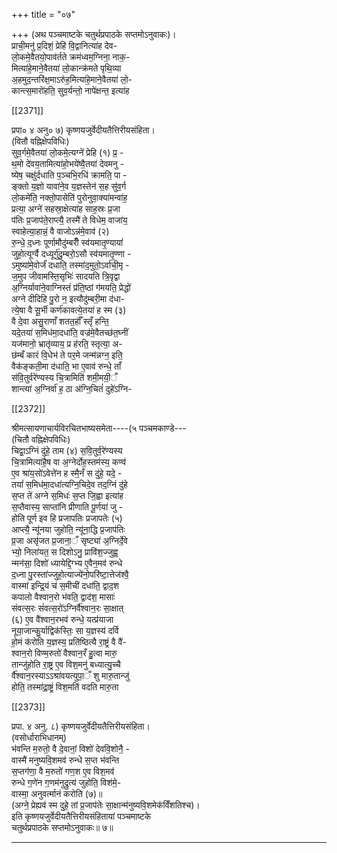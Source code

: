 +++
title = "०७"

+++
(अथ पञ्चमाष्टके चतुर्थप्रपाठके सप्तमोऽनुवाकः)।  
प्राची॒मनु॑ प्र॒दिशं॒ प्रेहि॑ वि॒द्वानित्या॑ह देव-  
लो॒कमे॒वैतयो॒पाव॑र्तते क्रम॑ध्वम॒ग्निना॒ नाक॒-  
मित्या॑हे॒माने॒वैतया॑ लो॒कान्क्र॑मते पृथि॒व्या  
अ॒हमुद॒न्तरि॑क्ष॒माऽरु॑ह॒मित्या॑हे॒माने॒वैतया॑ लो॒-  
कान्त्स॒मारो॑हति॒ सुव॒र्यन्तो॒ नापे॑क्षन्त॒ इत्या॑ह

[[2371]]

प्रपा० ४ अनु० ७) कृष्णयजुर्वेदीयतैत्तिरीयसंहिता।  
(वितौ वह्निक्षेपविधिः)  
सुव॒र्गमे॒वैतया॑ लो॒कमे॒त्यग्ने॑ प्रेहि (१) प्र॒ -  
थ॒मो दे॑वय॒तामित्या॑हो॒भये॑ष्वै॒तया॑ देवमनु -  
ष्येष॒ चक्षु॑र्दधाति प॒ञ्चभि॒रधि॑ क्रामति॒ पा -  
ङ्क्तो य॒ज्ञो यावा॑ने॒व य॒ज्ञस्तेन॑ स॒ह सु॑व॒र्ग  
लो॒कमे॑ति॒ नक्तो॒पासेति॑ पुरोनुवा॒क्या॑मन्वा॑ह॒  
प्रत्या॒ अग्ने॑ सहस्रा॒क्षेत्या॑ह साह॒स्रः प्र॒जा  
प॑तिः प्र॒जाप॑ते॒राप्त्यै॒ तस्मै॑ ते विधेम॒ वाजा॑य॒  
स्वाहेत्या॒हान्नं॒ वै वाजोऽन्न॑मे॒वाव॑ (२)  
रु॒न्धे॒ द॒ध्नः पूर्णामौदु॑म्बरीँ स्व॑यमातृ॒ण्यायां॑  
जुहो॒त्यूर्ग्वै दध्यूर्गु॑दु॒म्बरो॒ऽसौ स्व॑यमातृ॒ण्णा -  
ऽमुष्या॑मे॒वोर्जं॑ दधाति॒ तस्मा॑द॒मुतो॒ऽर्वाची॒मृ -  
ज॒मुप जीवामस्ति॒सृभिः॑ सादयति त्रि॒वृद्वा  
अ॒ग्निर्यावा॑ने॒वाग्निस्तं प्र॑ति॒ष्ठां ग॑मयति॒ प्रेद्धो॑  
अग्ने दीदिहि पु॒रो न॒ इत्यौदु॑म्बरी॒मा द॑धा-  
त्ये॒षा वै सू॒र्भी कर्ण॑कावत्ये॒तया॑ ह स्म (३)  
वै दे॒वा असु॒राणाँ शतत॒र्हाँ॑ स्तृँ हन्ति॒  
यदे॒तया॑ स॒मिध॑मा॒दधा॑ति॒ वज्र॑मे॒वैतच्छ॑त॒घ्नीं  
यज॑मानो॒ भ्रातृ॑व्याय॒ प्र ह॑रति॒ स्तृत्या॒ अ-  
छ॑म्बँ कारं वि॒धेभ॑ ते पर॒मे जन्म॑न्नग्न॒ इति॒  
वैक॑ङ्कती॒मा द॑धाति॒ भा ए॒वाव॑ रुन्धे॒ ताँ  
स॑वि॒तुर्वरे॑ण्यस्य चि॒त्रामिति॑ शमी॒मयी॒ँ  
शान्त्या॑ अ॒ग्निर्वा॑ ह॒ ठा अ॑ग्नि॒चितं॑ दुहे॑ऽग्नि-

[[2372]]

श्रीमत्सायणाचार्यविरचितभाष्यसमेता----(५ पञ्चमकाण्डे---  
(चितौ वह्निक्षेपविधिः)  
चिद्वा॒ऽग्निं दु॑हे॒ ताम (४) स॒वि॒तुर्व॒रे॑ण्यस्य  
चि॒त्रामित्या॑है॒ष वा अ॒ग्नेर्दोह॒स्तम॑स्य॒ कण्व॑  
ए॒व श्रा॑य॒सो॑ऽवेत्ते॑न ह स्मै॒नँ स दु॑हे॒ यदे॒ -  
तयां॑ स॒मिध॑मा॒दधा॑त्यग्नि॒चिदे॒व तद॒ग्निं दु॑हे  
स॒प्त ते॑ अग्ने स॒मिधः॑ स॒प्त जि॒ह्वा इत्या॑ह  
स॒प्तैवास्य॒ साप्ता॑नि प्रीणाति पू॒र्णया॑ जु -  
होति पूर्ण इव हि प्रजापतिः प्रजापतेः (५)  
आप्त्यै॒ न्यू॑नया जुहोति॒ न्यू॑ना॒द्धि प्र॒जाप॑तिः  
प्र॒जा असृ॑जत प्र॒जाना॒ँ सृष्ट्या॑ अ॒ग्निर्दे॒वे  
भ्यो॒ निला॑यत॒ स दिशोऽनु॒ प्रावि॑श॒ज्जुह्व॒  
न्मन॑सा॒ दिशो॑ ध्यायेद्दि॒ग्भ्य ए॒वैन॒मव॑ रुन्धे  
द॒ध्ना पु॒रस्ता॑ज्जुहो॒त्याज्ये॑नो॒परि॑ष्टा॒त्तेज॑श्वै॒  
वास्मा॑ इन्द्रि॒यं च॑ स॒मीची॑ दधा॑ति॒ द्वाद॒श  
कपालो वैश्वान॒रो भ॑वति॒ द्वाद॑श॒ मासाः॑  
संवत्स॒रः सं॑वत्स॒रो॑ऽग्निर्वै॑श्वान॒रः सा॒क्षात्  
(६) ए॒व वै॑श्वान॒रभव॑ रुन्धे॒ यत्प्र॑याजा  
नूया॒जान्कु॒र्याद्विक॑स्तिः॒ सा य॒ज्ञस्य॑ दर्वि  
हो॒मं क॑रोति य॒ज्ञस्य॒ प्रति॑ष्ठित्यै रा॒ष्ट्रं वै वै॑-  
श्वान॒रो विण्म॒रुतो॑ वैश्वान॒रँ हु॒त्वा मारु॒  
तान्जु॑होति रा॒ष्ट्र ए॒व विश॒मनु॑ बध्यात्यु॒च्चै  
र्वै॑श्वान॒रस्याऽऽश्रा॑वयत्युपा॒ँ शु मारु॒तान्जु॑  
होति॒ तस्मा॑द्रा॒ष्ट्रं विश॒मति॑ वदति मारु॒ता

[[2373]]

प्रपा. ४ अनु. ८) कृष्णयजुर्वेदीयतैत्तिरीयसंहिता।  
(वसोर्धाराभिधानम्)  
भ॑वन्ति म॒रुतो॒ वै दे॒वानां॒ विशो॑ देववि॒शोनै॒ -  
वास्मै॑ मनुष्यवि॒शमव॑ रुन्धे स॒प्त भ॑वन्ति  
स॒प्तग॑णा॒ वै म॒रुतो॑ गण॒श ए॒व विश॒मव॑  
रुन्धे ग॒णे॑न ग॒णम॑नुद्रुत्य॑ जुहोति॒ विश॑मे॒-  
वास्मा॒ अनुवर्त्मानं करोति (७)॥  
(अग्ने॒ प्रेह्यव॑ स्म दुहे॒ तां प्र॒जाप॑तेः सा॒क्षान्म॑नुष्यवि॒शमेक॑विँशतिश्च)।  
इति कृष्णयजुर्वेदीयतैत्तिरीयसंहितायां पञ्चमाष्टके  
चतुर्थप्रपाठके सप्तमोऽनुवाकः॥ ७॥
___________
